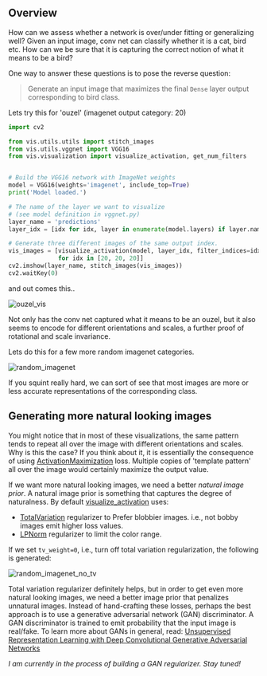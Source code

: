## Overview
How can we assess whether a network is over/under fitting or generalizing well? Given an input image, 
conv net can classify whether it is a cat, bird etc. How can we be sure that it is capturing the correct notion of 
what it means to be a bird?

One way to answer these questions is to pose the reverse question:
> Generate an input image that maximizes the final `Dense` layer output corresponding to bird class. 

Lets try this for 'ouzel' (imagenet output category: 20)

```python
import cv2

from vis.utils.utils import stitch_images
from vis.utils.vggnet import VGG16
from vis.visualization import visualize_activation, get_num_filters


# Build the VGG16 network with ImageNet weights
model = VGG16(weights='imagenet', include_top=True)
print('Model loaded.')

# The name of the layer we want to visualize
# (see model definition in vggnet.py)
layer_name = 'predictions'
layer_idx = [idx for idx, layer in enumerate(model.layers) if layer.name == layer_name][0]

# Generate three different images of the same output index.
vis_images = [visualize_activation(model, layer_idx, filter_indices=idx, text=str(idx), max_iter=500)
              for idx in [20, 20, 20]]
cv2.imshow(layer_name, stitch_images(vis_images))
cv2.waitKey(0)

```

and out comes this..

![ouzel_vis](https://raw.githubusercontent.com/raghakot/keras-vis/master/images/dense_vis/ouzel_vis.png?raw=true "ouzel_vis")

Not only has the conv net captured what it means to be an ouzel, but it also seems to encode for different orientations 
and scales, a further proof of rotational and scale invariance. 

Lets do this for a few more random imagenet categories.

![random_imagenet](https://raw.githubusercontent.com/raghakot/keras-vis/master/images/dense_vis/random_imagenet.png?raw=true "random_imagenet")

If you squint really hard, we can sort of see that most images are more or less accurate representations of the 
corresponding class.

## Generating more natural looking images

You might notice that in most of these visualizations, the same pattern tends to repeat all over the image 
with different orientations and scales. Why is this the case? If you think about it, it is essentially the consequence
of using [ActivationMaximization](vis.losses#ActivationMaximization) loss. Multiple copies of 'template pattern' 
all over the image would certainly maximize the output value.

If we want more natural looking images, we need a better *natural image prior*. A natural image prior is something that
captures the degree of naturalness. By default [visualize_activation](vis.visualization#visualize_activation) uses:

* [TotalVariation](vis.regularizers#TotalVariation) regularizer to Prefer blobbier images. i.e., not bobby images emit higher loss values.
* [LPNorm](vis.regularizers#LPNorm) regularizer to limit the color range.

If we set `tv_weight=0`, i.e., turn off total variation regularization, the following is generated:

![random_imagenet_no_tv](https://raw.githubusercontent.com/raghakot/keras-vis/master/images/dense_vis/random_imagenet_no_tv.png?raw=true "random_imagenet_no_tv")

Total variation regularizer definitely helps, but in order to get even more natural looking images, we need a better 
image prior that penalizes unnatural images. Instead of hand-crafting these losses, perhaps the best approach is to 
use a generative adversarial network (GAN) discriminator. A GAN discriminator is trained to emit probability that the 
input image is real/fake. To learn more about GANs in general, read: [Unsupervised Representation Learning with Deep Convolutional 
Generative Adversarial Networks](https://arxiv.org/abs/1511.06434)

*I am currently in the process of building a GAN regularizer. Stay tuned!*
